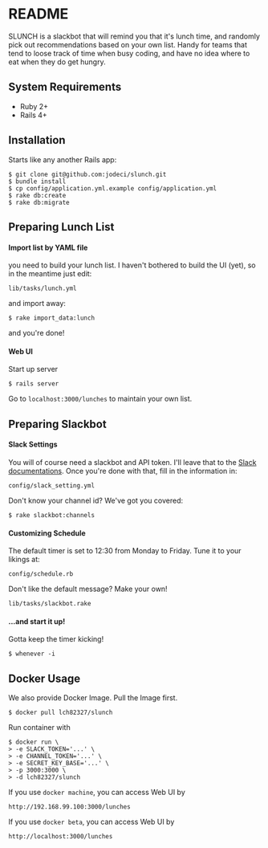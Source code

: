 # README

SLUNCH is a slackbot that will remind you that it's lunch time, and randomly pick out recommendations based on your own list. Handy for teams that tend to loose track of time when busy coding, and have no idea where to eat when they do get hungry.

## System Requirements

* Ruby 2+
* Rails 4+

## Installation

Starts like any another  Rails app:

```shell
$ git clone git@github.com:jodeci/slunch.git  
$ bundle install  
$ cp config/application.yml.example config/application.yml  
$ rake db:create
$ rake db:migrate
```

## Preparing Lunch List

#### Import list by YAML file

 you need to build your lunch list. I haven't bothered to build the UI (yet), so in the meantime just edit:

`lib/tasks/lunch.yml`

and import away:

````shell
$ rake import_data:lunch
````

and you're done!

#### Web UI

Start up server

```shell
$ rails server
```

Go to `localhost:3000/lunches` to maintain your own list.

## Preparing Slackbot

#### Slack Settings

You will of course need a slackbot and API token. I'll leave that to the [Slack documentations](https://api.slack.com/bot-users). Once you're done with that,  fill in the information in:

`config/slack_setting.yml`

Don't know your channel id? We've got you covered:

`$ rake slackbot:channels`

#### Customizing Schedule

The default timer is set to 12:30 from Monday to Friday. Tune it to your likings at:

`config/schedule.rb`

Don't like the default message? Make your own!

`lib/tasks/slackbot.rake`

#### ...and start it up!

Gotta keep the timer kicking!

`$ whenever -i`

## Docker Usage
We also provide Docker Image.
Pull the Image first.
```shell
$ docker pull lch82327/slunch
```

Run container with
```shell
$ docker run \
> -e SLACK_TOKEN='...' \
> -e CHANNEL_TOKEN='...' \
> -e SECRET_KEY_BASE='...' \
> -p 3000:3000 \
> -d lch82327/slunch
```

If you use `docker machine`, you can access Web UI by
```
http://192.168.99.100:3000/lunches
```
If you use `docker beta`, you can access Web UI by
```
http://localhost:3000/lunches
```
